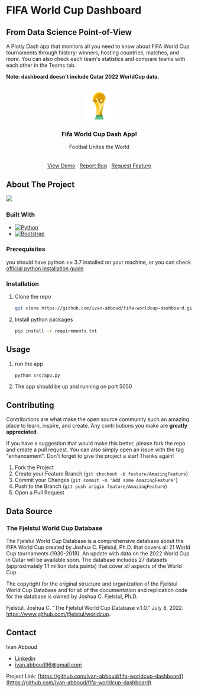 # FIFA World Cup Dashboard
## From Data Science Point-of-View
A Plotly Dash app that monitors all you need to know about FIFA World Cup tournaments through history: winners, hosting countries, matches, and more. You can also check each team's statistics and compare teams with each other in the Teams tab.

**Note: dashboard doesn't include Qatar 2022 WorldCup data.**


<!-- PROJECT LOGO -->
<br />
<div align="center">
  <a href="https://github.com/ivan-abboud/fifa-worldcup-dashboard">
    <img src="src/assets/images/ic_world_cup.png" alt="Logo" width="80" height="80">
  </a>

  <h3 align="center">Fifa World Cup Dash App!</h3>

  <p align="center">
    Footbal Unites the World
    <br />
    <br />
    <br />
    <a href="http://ivan96.pythonanywhere.com/">View Demo</a>
    ·
    <a href="https://github.com/ivan-abboud/fifa-worldcup-dashboard/issues">Report Bug</a>
    ·
    <a href="https://github.com/ivan-abboud/fifa-worldcup-dashboard/issues">Request Feature</a>
  </p>
</div>


<!-- ABOUT THE PROJECT -->
## About The Project
![](https://github.com/ivan-abboud/fifa-worldcup-dashboard/blob/main/demo.gif)




### Built With


* [![Python][python.com]][python-url]
* [![Bootstrap][Bootstrap.com]][Bootstrap-url]



<!-- GETTING STARTED -->
### Prerequisites

you should have python >= 3.7 installed on your machine, or you can check
[official python installation guide](https://www.python.org/downloads/)



### Installation


1. Clone the repo
   ```sh
   git clone https://github.com/ivan-abboud/fifa-worldcup-dashboard.git
   ```
2. Install python packages
   ```sh
   pip install -r requirements.txt
   ```

<!-- USAGE EXAMPLES -->
## Usage

1. run the app
   ```sh
   python src/app.py
   ```
2. The app should be up and running on port 5050



<!-- CONTRIBUTING -->
## Contributing

Contributions are what make the open source community such an amazing place to learn, inspire, and create. Any contributions you make are **greatly appreciated**.

If you have a suggestion that would make this better, please fork the repo and create a pull request. You can also simply open an issue with the tag "enhancement".
Don't forget to give the project a star! Thanks again!

1. Fork the Project
2. Create your Feature Branch (`git checkout -b feature/AmazingFeature`)
3. Commit your Changes (`git commit -m 'Add some AmazingFeature'`)
4. Push to the Branch (`git push origin feature/AmazingFeature`)
5. Open a Pull Request


## Data Source
### The Fjelstul World Cup Database

The Fjelstul World Cup Database is a comprehensive database about the FIFA World Cup created by Joshua C. Fjelstul, Ph.D. that covers all 21 World Cup tournaments (1930-2018). An update with data on the 2022 World Cup in Qatar will be available soon. The database includes 27 datasets (approximately 1.1 million data points) that cover all aspects of the World Cup.

The copyright for the original structure and organization of the Fjelstul World Cup Database and for all of the documentation and replication code for the database is owned by Joshua C. Fjelstul, Ph.D.

Fjelstul, Joshua C. "The Fjelstul World Cup Database v.1.0." July 8, 2022. https://www.github.com/jfjelstul/worldcup.




<!-- CONTACT -->
## Contact

Ivan Abboud 
- [Linkedin](https://www.linkedin.com/in/ivan-abboud/) 
- ivan.abboud96@gmail.com

Project Link: [https://github.com/ivan-abboud/fifa-worldcup-dashboard](https://github.com/ivan-abboud/fifa-worldcup-dashboard)


[Bootstrap.com]: https://img.shields.io/badge/Bootstrap-563D7C?style=for-the-badge&logo=bootstrap&logoColor=white
[Bootstrap-url]: https://getbootstrap.com
[python.com]:http://ForTheBadge.com/images/badges/made-with-python.svg
[python-url]:https://www.python.org/
[python-install]:https://www.python.org/downloads/

